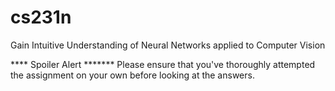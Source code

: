 # cs231n
Gain Intuitive Understanding of Neural Networks applied to Computer Vision

**** Spoiler Alert *******
Please ensure that you've thoroughly attempted the assignment on your own before looking at the answers.
